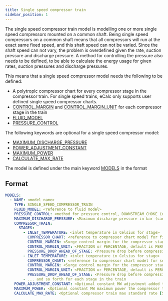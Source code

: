 ```yaml
---
title: Single speed compressor train
sidebar_position: 1
---
```


The single speed compressor train model is modelling one or more single speed compressors mounted on a common shaft.
Being single speed compressors on a common shaft means that all compressors will run at the exact same fixed speed, and
this shaft speed can not be varied. Since the shaft speed can not vary, the problem is overdefined given the rate,
suction pressure and discharge pressure. A method for controlling the pressure also needs to be defined, to be able
to calculate the energy usage for given rates, suction pressures and discharge pressures.

This means that a single speed compressor model needs the following to be defined:

- A polytropic compressor chart for every compressor stage in the compressor train. For single speed trains, eCalc
  only supports user defined single speed compressor charts.
- [CONTROL_MARGIN](/about/references/CONTROL_MARGIN.md) and [CONTROL_MARGIN_UNIT](/about/references/CONTROL_MARGIN_UNIT.md) for each compressor stage in the train
- [FLUID_MODEL](/about/references/FLUID_MODEL.md)
- [PRESSURE_CONTROL](/about/references/PRESSURE_CONTROL.md)

The following keywords are optional for a single speed compressor model:

- [MAXIMUM_DISCHARGE_PRESSURE](/about/references/MAXIMUM_DISCHARGE_PRESSURE.md)
- [POWER_ADJUSTMENT_CONSTANT](/about/references/POWER_ADJUSTMENT_CONSTANT.md)
- [MAXIMUM_POWER](/about/references/MAXIMUM_POWER.md)
- [CALCULATE_MAX_RATE](/about/references/CALCULATE_MAX_RATE.md)

The model is defined under the main keyword [MODELS](/about/references/MODELS.md) in the format

## Format

~~~~~~~~yaml
MODELS:
  - NAME: <model name>
    TYPE: SINGLE_SPEED_COMPRESSOR_TRAIN
    FLUID_MODEL: <reference to fluid model>
    PRESSURE_CONTROL: <method for pressure control, DOWNSTREAM_CHOKE (default), UPSTREAM_CHOKE, , INDIVIDUAL_ASV_PRESSURE, INDIVIDUAL_ASV_RATE or COMMON_ASV>
    MAXIMUM_DISCHARGE_PRESSURE: <Maximum discharge pressure in bar (can only use if pressure control is DOWNSTREAM_CHOKE)>
    COMPRESSOR_TRAIN:
      STAGES:
        - INLET_TEMPERATURE: <inlet temperature in Celsius for stage>
          COMPRESSOR_CHART: <reference to compressor chart model for first stage, must be defined in MODELS or FACILITY_INPUTS>
          CONTROL_MARGIN: <Surge control margin for the compressor stage. Set to 0.0 if no margin>
          CONTROL_MARGIN_UNIT: <FRACTION or PERCENTAGE, default is PERCENTAGE>
          PRESSURE_DROP_AHEAD_OF_STAGE: <Pressure drop before compression stage [in bar]>
        - INLET_TEMPERATURE: <inlet temperature in Celsius for stage>
          COMPRESSOR_CHART: <reference to compressor chart model for second stage, must be defined in MODELS or FACILITY_INPUTS>
          CONTROL_MARGIN: <Surge control margin for the compressor stage. Set to 0.0 if no margin>
          CONTROL_MARGIN_UNIT: <FRACTION or PERCENTAGE, default is PERCENTAGE>
          PRESSURE_DROP_AHEAD_OF_STAGE: <Pressure drop before compression stage [in bar]>
        - ... and so forth for each stage in the train
    POWER_ADJUSTMENT_CONSTANT: <Optional constant MW adjustment added to the model>
    MAXIMUM_POWER: <Optional constant MW maximum power the compressor train can require>
    CALCULATE_MAX_RATE: <Optional compressor train max standard rate [Sm3/day] in result if set to true. Default false. Use with caution. This will increase runtime significantly. >
~~~~~~~~
